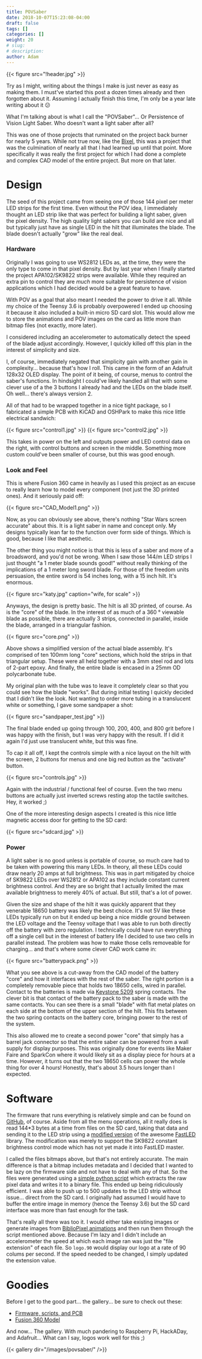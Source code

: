 ```yaml
---
title: POVSaber
date: 2018-10-07T15:23:08-04:00
draft: false
tags: []
categories: []
weight: 20
# slug:
# description:
author: Adam
---
```


{{< figure src="!header.jpg" >}}

Try as I might, writing about the things I make is just never as easy as making them. I must've started this post a dozen times already and then forgotten about it. Assuming I actually finish this time, I'm only be a year late writing about it 😕

What I'm talking about is what I call the "POVSaber"... Or Persistence of Vision Light Saber. Who doesn't want a light saber after all?

This was one of those projects that ruminated on the project back burner for nearly 5 years. While not true now, like the [Bixel](/2018/09/10/button-pixel--bixel/), this was a project that was the culmination of nearly all that I had learned up until that point. More specifically it was really the first project for which I had done a complete and complex CAD model of the entire project. But more on that later.

# Design

The seed of this project came from seeing one of those 144 pixel per meter LED strips for the first time. Even without the POV idea, I immediately thought an LED strip like that was perfect for building a light saber, given the pixel density. The high quality light sabers you can build are nice and all but typically just have as single LED in the hilt that illuminates the blade. The blade doesn't actually "grow" like the real deal.

### Hardware

Originally I was going to use WS2812 LEDs as, at the time, they were the only type to come in that pixel density. But by last year when I finally started the project APA102/SK9822 strips were available. While they required an extra pin to control they are *much* more suitable for persistence of vision applications which I had decided would be a great feature to have.

With POV as a goal that also meant I needed the power to drive it all. While my choice of the Teensy 3.6 is probably overpowered I ended up choosing it because it also included a built-in micro SD card slot. This would allow me to store the animations and POV images on the card as little more than bitmap files (not exactly, more later).

I considered including an accelerometer to automatically detect the speed of the blade adjust accordingly. However, I quickly killed off this plan in the interest of simplicity and size.

I, of course, immediately negated that simplicity gain with another gain in complexity... because that's how I roll. This came in the form of an Adafruit 128x32 OLED display. The point of it being, of course, menus to control the saber's functions. In hindsight I could've likely handled all that with some clever use of a the 3 buttons I already had and the LEDs on the blade itself. Oh well... there's always version 2.

All of that had to be wrapped together in a nice tight package, so I fabricated a simple PCB with KiCAD and OSHPark to make this nice little electrical sandwich:

{{< figure src="control1.jpg" >}}
{{< figure src="control2.jpg" >}}

This takes in power on the left and outputs power and LED control data on the right, with control buttons and screen in the middle. Something more custom could've been smaller of course, but this was good enough.

### Look and Feel

This is where Fusion 360 came in heavily as I used this project as an excuse to really learn how to model every component (not just the 3D printed ones). And it seriously paid off:

{{< figure src="CAD_Model1.png" >}}

Now, as you can obviously see above, there's nothing "Star Wars screen accurate" about this. It is a light saber in name and concept only. My designs typically lean far to the function over form side of things. Which is good, because I like that aesthetic.

The other thing you might notice is that this is less of a saber and more of a broadsword, and you'd not be wrong. When I saw those 144/m LED strips I just thought "a 1 meter blade sounds good!" without really thinking of the implications of a 1 meter long sword blade. For those of the freedom units persuasion, the entire sword is 54 inches long, with a 15 inch hilt. It's enormous.

{{< figure src="katy.jpg" caption="wife, for scale" >}}

Anyways, the design is pretty basic. The hilt is all 3D printed, of course. As is the "core" of the blade. In the interest of as much of a 360 &deg; viewable blade as possible, there are actually 3 strips, connected in parallel, inside the blade, arranged in a triangular fashion.

{{< figure src="core.png" >}}

Above shows a simplified version of the actual blade assembly. It's comprised of ten 100mm long "core" sections, which hold the strips in that triangular setup. These were all held together with a 3mm steel rod and lots of 2-part epoxy. And finally, the entire blade is encased in a 25mm OD polycarbonate tube.

My original plan with the tube was to leave it completely clear so that you could see how the blade "works". But during initial testing I quickly decided that I didn't like the look. Not wanting to order more tubing in a translucent white or something, I gave some sandpaper a shot:

{{< figure src="sandpaper_test.jpg" >}}

The final blade ended up going through 100, 200, 400, and 800 grit before I was happy with the finish, but I was very happy with the result. If I did it again I'd just use translucent white, but this was fine.

To cap it all off, I kept the controls simple with a nice layout on the hilt with the screen, 2 buttons for menus and one big red button as the "activate" button.

{{< figure src="controls.jpg" >}}

Again with the industrial / functional feel of course. Even the two menu buttons are actually just inverted screws resting atop the tactile switches. Hey, it worked ;)

One of the more interesting design aspects I created is this nice little magnetic access door for getting to the SD card:

{{< figure src="sdcard.jpg" >}}


### Power

A light saber is no good unless is portable of course, so much care had to be taken with powering this many LEDs. In theory, all these LEDs could draw nearly 20 amps at full brightness. This was in part mitigated by choice of SK9822 LEDs over WS2812 or APA102 as they include constant current brightness control. And they are so bright that I actually limited the max available brightness to merely 40% of actual. But still, that's a lot of power.

Given the size and shape of the hilt it was quickly apparent that they venerable 18650 battery was likely the best choice. It's not 5V like these LEDs typically run on but it ended up being a nice middle ground between the LED voltage and the Teensy voltage that I was able to run both directly off the battery with zero regulation. I technically could have run everything off a single cell but in the interest of battery life I decided to use two cells in parallel instead. The problem was how to make those cells removeable for charging... and that's where some clever CAD work came in:

{{< figure src="batterypack.png" >}}

What you see above is a cut-away from the CAD model of the battery "core" and how it interfaces with the rest of the saber. The right portion is a completely removable piece that holds two 18650 cells, wired in parallel. Contact to the batteries is made via [Keystone 5209](https://www.keyelco.com/product.cfm/product_id/889) spring contacts. The clever bit is that contact of the battery pack to the saber is made with the same contacts. You can see there is a small "blade" with flat metal plates on each side at the bottom of the upper section of the hilt. This fits between the two spring contacts on the battery core, bringing power to the rest of the system.

This also allowed me to create a second power "core" that simply has a barrel jack connector so that the entire saber can be powered from a wall supply for display purposes. This was originally done for events like Maker Faire and SparkCon where it would likely sit as a display piece for hours at a time. However, it turns out that the two 18650 cells can power the whole thing for over 4 hours! Honestly, that's about 3.5 hours longer than I expected.


# Software

The firmware that runs everything is relatively simple and can be found on [GitHub](https://github.com/ManiacalLabs/POVSaber), of course. Aside from all the menu operations, all it really does is read 144*3 bytes at a time from files on the SD card, taking that data and sending it to the LED strip using a [modified version](https://github.com/ManiacalLabs/FastLED) of the awesome [FastLED](http://fastled.io) library. The modification was merely to support the SK9822 constant brightness control mode which has not yet made it into FastLED master.

I called the files bitmaps above, but that's not entirely accurate. The main difference is that a bitmap includes metadata and I decided that I wanted to be lazy on the firmware side and not have to deal with any of that. So the files were generated using a [simple python script](https://github.com/ManiacalLabs/POVSaber/blob/master/POVGeneration/convert_image.py) which extracts the raw pixel data and writes it to a binary file. This ended up being ridiculously efficient. I was able to push up to 500 updates to the LED strip without issue... direct from the SD card. I originally had assumed I would have to buffer the entire image in memory (hence the Teensy 3.6) but the SD card interface was more than fast enough for the task.

That's really all there was too it. I would either take existing images or generate images from [BiblioPixel animations](/bibliopixel) and then run them through the script mentioned above. Because I'm lazy and I didn't include an accelerometer the speed at which each image ran was just the "file extension" of each file. So `logo.90` would display our logo at a rate of 90 colums per second. If the speed needed to be changed, I simply updated the extension value.

# Goodies

Before I get to the good part... the gallery... be sure to check out these:

- [Firmware, scripts, and PCB](https://github.com/ManiacalLabs/POVSaber)
- [Fusion 360 Model](http://a360.co/2vWsWhN)


And now... The gallery. With much pandering to Raspberry Pi, HackADay, and Adafruit... What can I say, logos work well for this ;)

{{< gallery dir="/images/povsaber/" />}}
